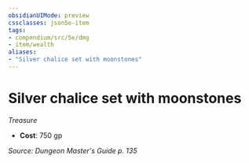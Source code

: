 ```yaml
---
obsidianUIMode: preview
cssclasses: json5e-item
tags:
- compendium/src/5e/dmg
- item/wealth
aliases: 
- "Silver chalice set with moonstones"
---
```

# Silver chalice set with moonstones
*Treasure*  

- **Cost**: 750 gp

*Source: Dungeon Master's Guide p. 135*